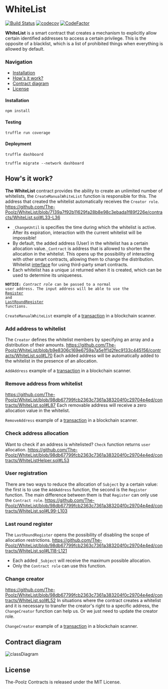 # WhiteList

[![Build Status](https://travis-ci.com/The-Poolz/WhiteList.svg?branch=master)](https://travis-ci.com/The-Poolz/WhiteList)
[![codecov](https://codecov.io/gh/The-Poolz/WhiteList/branch/master/graph/badge.svg?token=lCJvViiyQc)](https://codecov.io/gh/The-Poolz/WhiteList)
[![CodeFactor](https://www.codefactor.io/repository/github/the-poolz/whitelist/badge)](https://www.codefactor.io/repository/github/the-poolz/whitelist)

**WhiteList** is a smart contract that creates a mechanism to explicitly allow certain identified addresses to access a certain privilege.  This is the opposite of a blacklist, which is a list of prohibited things when everything is allowed by default.

### Navigation

- [Installation](#installation)
- [How's it work?](#hows-it-work)
- [Contract diagram](#contract-diagram)
- [License](#license)
#### Installation

```console
npm install
```

#### Testing

```console
truffle run coverage
```

#### Deployment

```console
truffle dashboard
```

```console
truffle migrate --network dashboard
```

## How's it work?
**The WhiteList** contract provides the ability to create an unlimited number of whitelists, the `CreateManualWhiteList` function is responsible for this.
The address that created the whitelist automatically receives the `Creator role`.
https://github.com/The-Poolz/WhiteList/blob/7139a7f92b11629fa28b8e98c3ebada1f89f226e/contracts/WhiteList.sol#L33-L36
* `_ChangeUntil` is specifies the time during which the whitelist is active. After its expiration, interaction with the current whitelist will be impossible!
* By default, the added address (User) in the whitelist has a certain allocation value.`_Contract` is address that is allowed to shorten the allocation in the whitelist. This opens up the possibility of interacting with other smart contracts, allowing them to change the distribution. Whitelist [interface](https://github.com/The-Poolz/Poolz-Helper/blob/master/contracts/interfaces/IWhiteList.sol) for using third-party smart contracts.
* Each whitelist has a unique `id` returned when it is created, which can be used to determine its uniqueness.

<code><b>NOTICE:</b>  <em>Contract role</em> can be passed to a normal user address. The input address will be able to use the</pre> 
<a href="https://github.com/The-Poolz/WhiteList/blob/master/contracts/WhiteList.sol#L99">Register</a> and <a href="https://github.com/The-Poolz/WhiteList/blob/master/contracts/WhiteList.sol#L118">LastRoundRegister</a> functions.
</code>

`CreateManualWhiteList` example of a [transaction](https://bscscan.com/tx/0x8ea2406df70c4cb611545b8b99d584b75ec7b27b9642720e31d4e60fc171ee41) in a blockchain scanner.

### Add address to whitelist
The `Creator` defines the whitelist members by specifying an array and a distribution of their amounts.
https://github.com/The-Poolz/WhiteList/blob/b9e8306c169e6759a7a5e1f1d2fec9133c445156/contracts/WhiteList.sol#L70
Each added address will be automatically added to the whitelist in the presence of an allocation.

`AddAddress` example of a [transaction](https://bscscan.com/tx/0x4961695b61b7ce91427f70516e2a614151db03e066577b6b7ead7589de7f5bff) in a blockchain scanner.

### Remove address from whitelist
https://github.com/The-Poolz/WhiteList/blob/98db67799fcb2363c7361a383204f0c29704e4ed/contracts/WhiteList.sol#L87
Each removable address will receive a zero allocation value in the whitelist.

`RemoveAddress` example of a [transaction](https://bscscan.com/tx/0xf0dbbe0d93896f0c59a5c4c5caf37621902a34f173c6260ec89c326419ad472d) in a blockchain scanner.

### Check address allocation 
Want to check if an address is whitelisted? `Check` function returns `user` allocation.
https://github.com/The-Poolz/WhiteList/blob/98db67799fcb2363c7361a383204f0c29704e4ed/contracts/WhiteListHelper.sol#L53

### User registration
There are two ways to reduce the allocation of `Subject` by a certain value: the first is to use the `AddAddress` function, the second is the `Register` function.
The main difference between them is that `Register` can only use the `Contract role`.
https://github.com/The-Poolz/WhiteList/blob/98db67799fcb2363c7361a383204f0c29704e4ed/contracts/WhiteList.sol#L99-L103

### Last round register
The `LastRoundRegister` opens the possibility of disabling the scope of allocation restrictions. 
https://github.com/The-Poolz/WhiteList/blob/98db67799fcb2363c7361a383204f0c29704e4ed/contracts/WhiteList.sol#L118-L121
* Each added `_Subject` will receive the maximum possible allocation.
*  Only the `Contract role` can use this function.

### Change creator
https://github.com/The-Poolz/WhiteList/blob/98db67799fcb2363c7361a383204f0c29704e4ed/contracts/WhiteList.sol#L52
In situations where the contract creates a whitelist and it is necessary to transfer the creator's right to a specific address, the `ChangeCreator` function can help us. Or we just need to update the creator role.

`ChangeCreator` example of a [transaction](https://bscscan.com/tx/0x8970ceb73e710f1ace750d9e98eb9f3ec50692eb29bef00b88774ee8c5d8640e) in a blockchain scanner.

## Contract diagram
![classDiagram](https://user-images.githubusercontent.com/68740472/198993344-40825dd1-7699-4820-96d8-d2cfec0bbab7.svg)

## License
The-Poolz Contracts is released under the MIT License.
